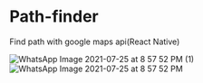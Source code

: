 # Path-finder
Find path with google maps api(React Native)

![WhatsApp Image 2021-07-25 at 8 57 52 PM (1)](https://user-images.githubusercontent.com/71594742/126904606-a71c07d2-24ac-4771-9edc-1b01dc297f26.jpeg)
![WhatsApp Image 2021-07-25 at 8 57 52 PM](https://user-images.githubusercontent.com/71594742/126904608-ab645fd7-49f8-45f1-a9d2-ab02742699bc.jpeg)
